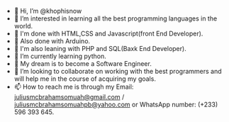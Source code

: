 - 👋 Hi, I’m @khophisnow
- 👀 I’m interested in learning all the best programming languages in the world.
- 🌱 I'm done with HTML,CSS and Javascript(front End Developer).
- 🌱 Also done with Arduino.
- 🌱 I'm also leaning with PHP and SQL(Baxk End Developer).
- 🌱 I’m currently learning python. 
- 💞️ My dream is to become a Software Engineer.
- 💞️ I’m looking to collaborate on  working with the best programmers and will help me in the course of acquiring my goals.
- 📫 How to reach me is through my Email: juliusmcbrahamsomuah@gmail.com / juliusmcbrahamsomuahpb@yahoo.com or WhatsApp number: (+233) 596 393 645.

<!---
khophisnow/khophisnow is a ✨ special ✨ repository because its `README.md` (this file) appears on your GitHub profile.
You can click the Preview link to take a look at your changes.
--->
